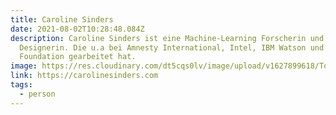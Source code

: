 ```yaml
---
title: Caroline Sinders
date: 2021-08-02T10:28:48.084Z
description: Caroline Sinders ist eine Machine-Learning Forscherin und
  Designerin. Die u.a bei Amnesty International, Intel, IBM Watson und Wikimedia
  Foundation gearbeitet hat.
image: https://res.cloudinary.com/dt5cqs0lv/image/upload/v1627899618/Tools/Screenshot_2021-08-02_at_12-13-00_Caroline_Sinders_g1xtnz.png
link: https://carolinesinders.com
tags:
  - person
---
```

